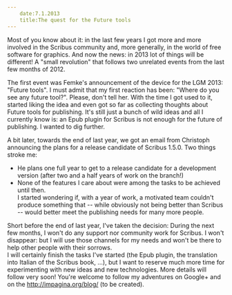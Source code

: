 ```yaml
---
    date:7.1.2013
    title:The quest for the Future tools
---
```

Most of you know about it: in the last few years I got more and more involved in the Scribus community and, more generally, in the world of free software for graphics. And now the news: in 2013 lot of things will be different! A "small revolution" that follows two unrelated events from the last few months of 2012.

The first event was Femke's announcement of the device for the LGM 2013: "Future tools". I must admit that my first reaction has been: "Where do you see any future tool?". Please, don't tell her. With the time I got used to it, started liking the idea and even got so far as collecting thoughts about Future tools for publishing. It's still just a bunch of wild ideas and all I currently know is: an Epub plugin for Scribus is not enough for the future of publishing. I wanted to dig further.

A bit later, towards the end of last year, we got an email from Christoph announcing the plans for a release candidate of Scribus 1.5.0. Two things stroke me:

- He plans one full year to get to a release candidate for a development version (after two and a half years of work on the branch!)
- None of the features I care about were among the tasks to be achieved until then.<br />
I started wondering if, with a year of work, a motivated team couldn't produce something that -- while obviously not being better than Scribus -- would better meet the publishing needs for many more people.

Short before the end of last year, I've taken the decision: During the next few months, I won't do any support nor community work for Scribus. I won't disappear: but I will use those channels for my needs and won't be there to help other people with their sorrows.<br />
I will certainly finish the tasks I've started (the Epub plugin, the translation into Italian of the Scribus book, ...), but I want to reserve much more time for experimenting with new ideas and new technologies. More details will follow very soon! You're welcome to follow my adventures on Google+ and on the http://impagina.org/blog/  (to be created).
